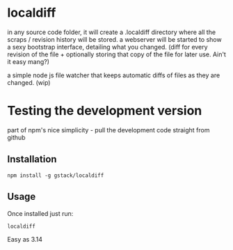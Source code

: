 localdiff
=========

in any source code folder, it will create a .localdiff directory where all the scraps / revision history will be stored. a webserver will be started to show a sexy bootstrap interface, detailing what you changed. (diff for every revision of the file + optionally storing that copy of the file for later use. Ain't it easy mang?)

a simple node js file watcher that keeps automatic diffs of files as they are changed. (wip)

# Testing the development version

part of npm's nice simplicity - pull the development code straight from github

## Installation

```
npm install -g gstack/localdiff

```

## Usage

Once installed just run:

```
localdiff
```
Easy as 3.14 
